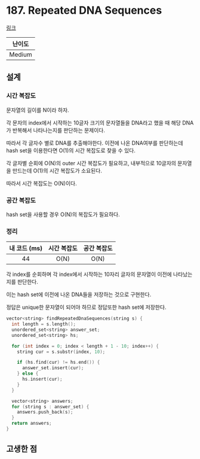 # 187. Repeated DNA Sequences

[링크](https://leetcode.com/problems/repeated-dna-sequences/)

| 난이도 |
| :----: |
| Medium |

## 설계

### 시간 복잡도

문자열의 길이를 N이라 하자.

각 문자의 index에서 시작하는 10글자 크기의 문자열들을 DNA라고 했을 때 해당 DNA가 반복해서 나타나는지를 판단하는 문제이다.

따라서 각 글자수 별로 DNA를 추출해야한다. 이전에 나온 DNA여부를 판단하는데 hash set을 이용한다면 O(1)의 시간 복잡도로 찾을 수 있다.

각 글자별 순회에 O(N)의 outer 시간 복잡도가 필요하고, 내부적으로 10글자의 문자열을 만드는데 O(1)의 시간 복잡도가 소요된다.

따라서 시간 복잡도는 O(N)이다.

### 공간 복잡도

hash set을 사용할 경우 O(N)의 복잡도가 필요하다.

### 정리

| 내 코드 (ms) | 시간 복잡도 | 공간 복잡도 |
| :----------: | :---------: | :---------: |
|      44      |    O(N)     |    O(N)     |

각 index를 순회하며 각 index에서 시작하는 10자리 글자의 문자열이 이전에 나타났는지를 판단한다.

이는 hash set에 이전에 나온 DNA들을 저장하는 것으로 구현한다.

정답은 unique한 문자열이 되어야 하므로 정답또한 hash set에 저장한다.

```cpp
vector<string> findRepeatedDnaSequences(string s) {
  int length = s.length();
  unordered_set<string> answer_set;
  unordered_set<string> hs;

  for (int index = 0; index < length + 1 - 10; index++) {
    string cur = s.substr(index, 10);

    if (hs.find(cur) != hs.end()) {
      answer_set.insert(cur);
    } else {
      hs.insert(cur);
    }
  }

  vector<string> answers;
  for (string s : answer_set) {
    answers.push_back(s);
  }
  return answers;
}
```

## 고생한 점

